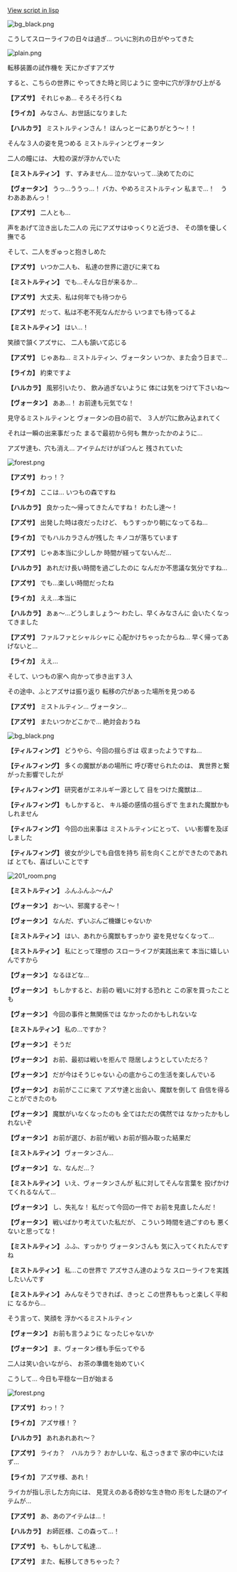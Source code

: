 [View script in lisp](../scripts/202250060.txt)

![bg_black.png](../images/backgrounds/bg_black.png)

こうしてスローライフの日々は過ぎ…
ついに別れの日がやってきた

![plain.png](../images/backgrounds/plain.png)

転移装置の試作機を
天にかざすアズサ

すると、こちらの世界に
やってきた時と同じように
空中に穴が浮かび上がる

**【アズサ】**
それじゃあ…
そろそろ行くね

**【ライカ】**
みなさん、お世話になりました

**【ハルカラ】**
ミストルティンさん！
ほんっとーにありがとう～！！

そんな３人の姿を見つめる
ミストルティンとヴォータン

二人の瞳には、
大粒の涙が浮かんでいた

**【ミストルティン】**
す、すみません…
泣かないって…決めてたのに

**【ヴォータン】**
うっ…ううっ…！
バカ、やめろミストルティン
私まで…！　うわあああんっ！

**【アズサ】**
二人とも…

声をあげて泣き出した二人の
元にアズサはゆっくりと近づき、
その頭を優しく撫でる

そして、二人をぎゅっと抱きしめた

**【アズサ】**
いつか二人も、
私達の世界に遊びに来てね

**【ミストルティン】**
でも…そんな日が来るか…

**【アズサ】**
大丈夫、私は何年でも待つから

**【アズサ】**
だって、私は不老不死なんだから
いつまでも待ってるよ

**【ミストルティン】**
はい…！

笑顔で頷くアズサに、
二人も頷いて応じる

**【アズサ】**
じゃあね…
ミストルティン、ヴォータン
いつか、また会う日まで…

**【ライカ】**
約束ですよ

**【ハルカラ】**
風邪引いたり、
飲み過ぎないように
体には気をつけて下さいね～

**【ヴォータン】**
ああ…！
お前達も元気でな！

見守るミストルティンと
ヴォータンの目の前で、
３人が穴に飲み込まれてく

それは一瞬の出来事だった
まるで最初から何も
無かったかのように…

アズサ達も、穴も消え…
アイテムだけがぽつんと
残されていた

![forest.png](../images/backgrounds/forest.png)

**【アズサ】**
わっ！？

**【ライカ】**
ここは…
いつもの森ですね

**【ハルカラ】**
良かった～帰ってきたんですね！
わたし達～！

**【アズサ】**
出発した時は夜だったけど、
もうすっかり朝になってるね…

**【ライカ】**
でもハルカラさんが残した
キノコが落ちています

**【アズサ】**
じゃあ本当に少ししか
時間が経ってないんだ…

**【ハルカラ】**
あれだけ長い時間を過ごしたのに
なんだか不思議な気分ですね…

**【アズサ】**
でも…楽しい時間だったね

**【ライカ】**
ええ…本当に

**【ハルカラ】**
あぁ～…どうしましょう～
わたし、早くみなさんに
会いたくなってきました

**【アズサ】**
ファルファとシャルシャに
心配かけちゃったからね…
早く帰ってあげないと…

**【ライカ】**
ええ…

そして、いつもの家へ
向かって歩き出す３人

その途中、ふとアズサは振り返り
転移の穴があった場所を見つめる

**【アズサ】**
ミストルティン…
ヴォータン…

**【アズサ】**
またいつかどこかで…
絶対会おうね

![bg_black.png](../images/backgrounds/bg_black.png)

**【ティルフィング】**
どうやら、今回の揺らぎは
収まったようですね…

**【ティルフィング】**
多くの魔獣があの場所に
呼び寄せられたのは、
異世界と繋がった影響でしたが

**【ティルフィング】**
研究者がエネルギー源として
目をつけた魔獣は…

**【ティルフィング】**
もしかすると、
キル姫の感情の揺らぎで
生まれた魔獣かもしれません

**【ティルフィング】**
今回の出来事は
ミストルティンにとって、
いい影響を及ぼしました

**【ティルフィング】**
彼女が少しでも自信を持ち
前を向くことができたのであれば
とても、喜ばしいことです

![201_room.png](../images/backgrounds/201_room.png)

**【ミストルティン】**
ふんふんふ～ん♪

**【ヴォータン】**
お～い、邪魔するぞ～！

**【ヴォータン】**
なんだ、ずいぶんご機嫌じゃないか

**【ミストルティン】**
はい、あれから魔獣もすっかり
姿を見せなくなって…

**【ミストルティン】**
私にとって理想の
スローライフが実践出来て
本当に嬉しいんですから

**【ヴォータン】**
なるほどな…

**【ヴォータン】**
もしかすると、お前の
戦いに対する恐れと
この家を買ったことも

**【ヴォータン】**
今回の事件と無関係では
なかったのかもしれないな

**【ミストルティン】**
私の…ですか？

**【ヴォータン】**
そうだ

**【ヴォータン】**
お前、最初は戦いを拒んで
隠居しようとしていただろ？

**【ヴォータン】**
だが今はそうじゃない
心の底からこの生活を楽しんでいる

**【ヴォータン】**
お前がここに来て
アズサ達と出会い、魔獣を倒して
自信を得ることができたのも

**【ヴォータン】**
魔獣がいなくなったのも
全てはただの偶然では
なかったかもしれないぞ

**【ヴォータン】**
お前が選び、お前が戦い
お前が掴み取った結果だ

**【ミストルティン】**
ヴォータンさん…

**【ヴォータン】**
な、なんだ…？

**【ミストルティン】**
いえ、ヴォータンさんが
私に対してそんな言葉を
投げかけてくれるなんて…

**【ヴォータン】**
し、失礼な！
私だって今回の一件で
お前を見直したんだ！

**【ヴォータン】**
戦いばかり考えていた私だが、
こういう時間を過ごすのも
悪くないと思ってな！

**【ミストルティン】**
ふふ、すっかり
ヴォータンさんも
気に入ってくれたんですね

**【ミストルティン】**
私…この世界で
アズサさん達のような
スローライフを実践したいんです

**【ミストルティン】**
みんなそうできれば、きっと
この世界ももっと楽しく平和に
なるから…

そう言って、笑顔を
浮かべるミストルティン

**【ヴォータン】**
お前も言うように
なったじゃないか

**【ヴォータン】**
ま、ヴォータン様も手伝ってやる

二人は笑い合いながら、
お茶の準備を始めていく

こうして…
今日も平穏な一日が始まる

![forest.png](../images/backgrounds/forest.png)

**【アズサ】**
わっ！？

**【ライカ】**
アズサ様！？

**【ハルカラ】**
あれあれあれ～？

**【アズサ】**
ライカ？　ハルカラ？
おかしいな、私さっきまで
家の中にいたはず…

**【ライカ】**
アズサ様、あれ！

ライカが指し示した方向には、
見覚えのある奇妙な生き物の
形をした謎のアイテムが…

**【アズサ】**
あ、あのアイテムは…！

**【ハルカラ】**
お師匠様、この森って…！

**【アズサ】**
も、もしかして私達…

**【アズサ】**
また、転移してきちゃった？
